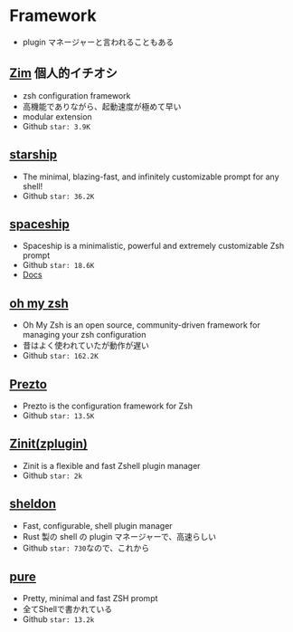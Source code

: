 # Framework

- plugin マネージャーと言われることもある

## [Zim](https://zimfw.sh/) 個人的イチオシ

- zsh configuration framework
- 高機能でありながら、起動速度が極めて早い
- modular extension
- Github `star: 3.9K`

## [starship](https://github.com/starship/starship)

- The minimal, blazing-fast, and infinitely customizable prompt for any shell!
- Github `star: 36.2K`

## [spaceship](https://github.com/spaceship-prompt/spaceship-prompt)

- Spaceship is a minimalistic, powerful and extremely customizable Zsh prompt
- Github `star: 18.6K`
- [Docs](https://starship.rs/ja-jp/)

## [oh my zsh](https://ohmyz.sh/)

- Oh My Zsh is an open source, community-driven framework for managing your zsh configuration
- 昔はよく使われていたが動作が遅い
- Github `star: 162.2K`

## [Prezto](https://github.com/sorin-ionescu/prezto)

- Prezto is the configuration framework for Zsh
- Github `star: 13.5K`

## [Zinit(zplugin)](https://github.com/zdharma-continuum/zinit)

- Zinit is a flexible and fast Zshell plugin manager
- Github `star: 2k`

## [sheldon](https://github.com/rossmacarthur/sheldon)

- Fast, configurable, shell plugin manager
- Rust 製の shell の plugin マネージャーで、高速らしい
- Github `star: 730`なので、これから

## [pure](https://github.com/sindresorhus/pure)

- Pretty, minimal and fast ZSH prompt
- 全てShellで書かれている
- Github `star: 13.2k`
